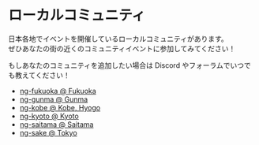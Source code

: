 # ローカルコミュニティ

日本各地でイベントを開催しているローカルコミュニティがあります。<br />
ぜひあなたの街の近くのコミュニティイベントに参加してみてください！

もしあなたのコミュニティを追加したい場合は Discord やフォーラムでいつでも教えてください！

- [ng-fukuoka @ Fukuoka](https://ng-fukuoka.angular.jp)
- [ng-gunma @ Gunma](https://ng-gunma.connpass.com/)
- [ng-kobe @ Kobe, Hyogo](https://ng-kobe.connpass.com/)
- [ng-kyoto @ Kyoto](https://ng-kyoto.angular.jp)
- [ng-saitama @ Saitama](https://ng-saitama.connpass.com/)
- [ng-sake @ Tokyo](https://ng-sake.connpass.com/)
